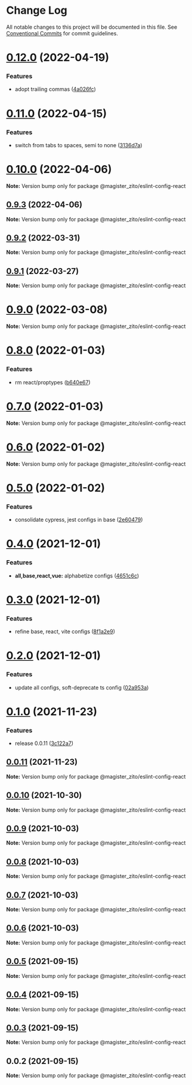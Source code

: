 # Change Log

All notable changes to this project will be documented in this file.
See [Conventional Commits](https://conventionalcommits.org) for commit guidelines.

# [0.12.0](https://github.com/MatthewZito/eslint-config/compare/v0.11.0...v0.12.0) (2022-04-19)


### Features

* adopt trailing commas ([4a026fc](https://github.com/MatthewZito/eslint-config/commit/4a026fcb0b101d3fba232fb008bef64b472a307c))





# [0.11.0](https://github.com/MatthewZito/eslint-config/compare/v0.10.0...v0.11.0) (2022-04-15)


### Features

* switch from tabs to spaces, semi to none ([3136d7a](https://github.com/MatthewZito/eslint-config/commit/3136d7aec8c9e4acf72f3518ae7f5cb789a240c1))





# [0.10.0](https://github.com/MatthewZito/eslint-config/compare/v0.9.3...v0.10.0) (2022-04-06)

**Note:** Version bump only for package @magister_zito/eslint-config-react

## [0.9.3](https://github.com/MatthewZito/eslint-config/compare/v0.9.2...v0.9.3) (2022-04-06)

**Note:** Version bump only for package @magister_zito/eslint-config-react

## [0.9.2](https://github.com/MatthewZito/eslint-config/compare/v0.9.1...v0.9.2) (2022-03-31)

**Note:** Version bump only for package @magister_zito/eslint-config-react

## [0.9.1](https://github.com/MatthewZito/eslint-config/compare/v0.9.0...v0.9.1) (2022-03-27)

**Note:** Version bump only for package @magister_zito/eslint-config-react

# [0.9.0](https://github.com/MatthewZito/eslint-config/compare/v0.8.0...v0.9.0) (2022-03-08)

**Note:** Version bump only for package @magister_zito/eslint-config-react

# [0.8.0](https://github.com/MatthewZito/eslint-config/compare/v0.7.0...v0.8.0) (2022-01-03)

### Features

- rm react/proptypes ([b640e67](https://github.com/MatthewZito/eslint-config/commit/b640e6729d449a176ad094b2c7d236224d32ed67))

# [0.7.0](https://github.com/MatthewZito/eslint-config/compare/v0.6.0...v0.7.0) (2022-01-03)

**Note:** Version bump only for package @magister_zito/eslint-config-react

# [0.6.0](https://github.com/MatthewZito/eslint-config/compare/v0.5.0...v0.6.0) (2022-01-02)

**Note:** Version bump only for package @magister_zito/eslint-config-react

# [0.5.0](https://github.com/MatthewZito/eslint-config/compare/v0.4.0...v0.5.0) (2022-01-02)

### Features

- consolidate cypress, jest configs in base ([2e60479](https://github.com/MatthewZito/eslint-config/commit/2e60479678e860e7b68dbc57f93499feb0f912a9))

# [0.4.0](https://github.com/MatthewZito/eslint-config/compare/v0.3.0...v0.4.0) (2021-12-01)

### Features

- **all,base,react,vue:** alphabetize configs ([4651c6c](https://github.com/MatthewZito/eslint-config/commit/4651c6c7b01d5bf3ea5bff83ed0374ec432f6ca5))

# [0.3.0](https://github.com/MatthewZito/eslint-config/compare/v0.2.0...v0.3.0) (2021-12-01)

### Features

- refine base, react, vite configs ([8f1a2e9](https://github.com/MatthewZito/eslint-config/commit/8f1a2e9e46af3c8d015e3ec96e39f90c2bc3f37e))

# [0.2.0](https://github.com/MatthewZito/eslint-config/compare/v0.1.0...v0.2.0) (2021-12-01)

### Features

- update all configs, soft-deprecate ts config ([02a953a](https://github.com/MatthewZito/eslint-config/commit/02a953ae6f29a26001efa0cda2c1d858bdc82a6a))

# [0.1.0](https://github.com/MatthewZito/eslint-config/compare/v0.0.11...v0.1.0) (2021-11-23)

### Features

- release 0.0.11 ([3c122a7](https://github.com/MatthewZito/eslint-config/commit/3c122a71aae24b77cfa97bffe5333d29f239d546))

## [0.0.11](https://github.com/MatthewZito/eslint-config/compare/v0.0.10...v0.0.11) (2021-11-23)

**Note:** Version bump only for package @magister_zito/eslint-config-react

## [0.0.10](https://github.com/MatthewZito/eslint-config/compare/v0.0.9...v0.0.10) (2021-10-30)

**Note:** Version bump only for package @magister_zito/eslint-config-react

## [0.0.9](https://github.com/MatthewZito/eslint-config/compare/v0.0.8...v0.0.9) (2021-10-03)

**Note:** Version bump only for package @magister_zito/eslint-config-react

## [0.0.8](https://github.com/MatthewZito/eslint-config/compare/v0.0.7...v0.0.8) (2021-10-03)

**Note:** Version bump only for package @magister_zito/eslint-config-react

## [0.0.7](https://github.com/MatthewZito/eslint-config/compare/v0.0.6...v0.0.7) (2021-10-03)

**Note:** Version bump only for package @magister_zito/eslint-config-react

## [0.0.6](https://github.com/MatthewZito/eslint-config/compare/v0.0.5...v0.0.6) (2021-10-03)

**Note:** Version bump only for package @magister_zito/eslint-config-react

## [0.0.5](https://github.com/MatthewZito/eslint-config/compare/v0.0.4...v0.0.5) (2021-09-15)

**Note:** Version bump only for package @magister_zito/eslint-config-react

## [0.0.4](https://github.com/MatthewZito/eslint-config/compare/v0.0.3...v0.0.4) (2021-09-15)

**Note:** Version bump only for package @magister_zito/eslint-config-react

## [0.0.3](https://github.com/MatthewZito/eslint-config/compare/v0.0.2...v0.0.3) (2021-09-15)

**Note:** Version bump only for package @magister_zito/eslint-config-react

## 0.0.2 (2021-09-15)

**Note:** Version bump only for package @magister_zito/eslint-config-react
